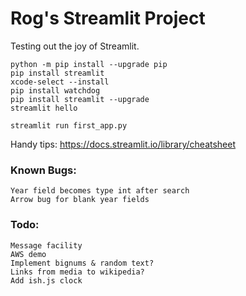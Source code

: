 # Rog's Streamlit Project
Testing out the joy of Streamlit.
```
python -m pip install --upgrade pip
pip install streamlit
xcode-select --install
pip install watchdog
pip install streamlit --upgrade
streamlit hello

streamlit run first_app.py
```
Handy tips:
https://docs.streamlit.io/library/cheatsheet

### Known Bugs:
```
Year field becomes type int after search
Arrow bug for blank year fields
```

### Todo: 
```
Message facility
AWS demo
Implement bignums & random text?
Links from media to wikipedia?
Add ish.js clock
```

